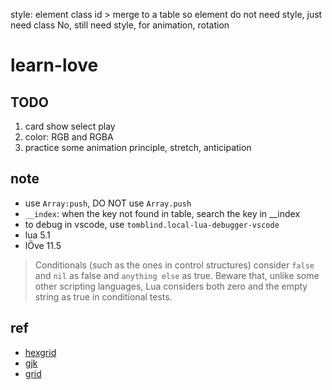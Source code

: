 style: element class id > merge to a table 
so element do not need style, just need class
No, still need style, for animation, rotation 
# learn-love
## TODO
1. card show select play
2. color: RGB and RGBA
2. practice some animation principle, stretch, anticipation

## note
- use `Array:push`, DO NOT use `Array.push`
- `__index`: when the key not found in table, search the key in __index
- to debug in vscode, use `tomblind.local-lua-debugger-vscode`
- lua 5.1
- lÖve 11.5
> Conditionals (such as the ones in control structures) consider `false` and `nil` as false and `anything else` as true. Beware that, unlike some other scripting languages, Lua considers both zero and the empty string as true in conditional tests.

## ref
- [hexgrid](https://www.redblobgames.com/grids/hexagons/#pixel-to-hex)
- [gjk](https://dyn4j.org/2010/04/gjk-gilbert-johnson-keerthi/)
- [grid](https://ruanyifeng.com/blog/2019/03/grid-layout-tutorial.html)